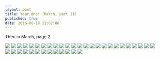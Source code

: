 ```yaml
---
layout: post
title: Year One! (March, part II)
published: true
date: 2016-06-19 11:02:00
---
```


Theo in March, page 2...

![](https://dl.dropboxusercontent.com/u/72656879/Theo/Sets23Favorites/DSCF13632.JPG)
![](https://dl.dropboxusercontent.com/u/72656879/Theo/Sets23Favorites/DSCF13653.JPG)
![](https://dl.dropboxusercontent.com/u/72656879/Theo/Sets23Favorites/DSCF13668.JPG)
![](https://dl.dropboxusercontent.com/u/72656879/Theo/Sets23Favorites/DSCF13695.JPG)
![](https://dl.dropboxusercontent.com/u/72656879/Theo/Sets23Favorites/DSCF13714.JPG)
![](https://dl.dropboxusercontent.com/u/72656879/Theo/Sets23Favorites/DSCF13737.JPG)
![](https://dl.dropboxusercontent.com/u/72656879/Theo/Sets23Favorites/DSCF13749.JPG)
![](https://dl.dropboxusercontent.com/u/72656879/Theo/Sets23Favorites/DSCF13765.JPG)
![](https://dl.dropboxusercontent.com/u/72656879/Theo/Sets23Favorites/DSCF13771.JPG)
![](https://dl.dropboxusercontent.com/u/72656879/Theo/Sets23Favorites/DSCF13780.JPG)
![](https://dl.dropboxusercontent.com/u/72656879/Theo/Sets23Favorites/DSCF13791.JPG)
![](https://dl.dropboxusercontent.com/u/72656879/Theo/Sets23Favorites/DSCF13797.JPG)
![](https://dl.dropboxusercontent.com/u/72656879/Theo/Sets23Favorites/DSCF13839.JPG)
![](https://dl.dropboxusercontent.com/u/72656879/Theo/Sets23Favorites/DSCF13842.JPG)
![](https://dl.dropboxusercontent.com/u/72656879/Theo/Sets23Favorites/DSCF13843.JPG)
![](https://dl.dropboxusercontent.com/u/72656879/Theo/Sets23Favorites/DSCF13853.JPG)
![](https://dl.dropboxusercontent.com/u/72656879/Theo/Sets23Favorites/DSCF13867.JPG)
![](https://dl.dropboxusercontent.com/u/72656879/Theo/Sets23Favorites/DSCF13871.JPG)
![](https://dl.dropboxusercontent.com/u/72656879/Theo/Sets23Favorites/DSCF13872.JPG)
![](https://dl.dropboxusercontent.com/u/72656879/Theo/Sets23Favorites/DSCF13889.JPG)
![](https://dl.dropboxusercontent.com/u/72656879/Theo/Sets23Favorites/DSCF13917.JPG)
![](https://dl.dropboxusercontent.com/u/72656879/Theo/Sets23Favorites/DSCF13922.JPG)
![](https://dl.dropboxusercontent.com/u/72656879/Theo/Sets23Favorites/DSCF13928.JPG)
![](https://dl.dropboxusercontent.com/u/72656879/Theo/Sets23Favorites/DSCF14001.JPG)
![](https://dl.dropboxusercontent.com/u/72656879/Theo/Sets23Favorites/DSCF14007.JPG)
![](https://dl.dropboxusercontent.com/u/72656879/Theo/Sets23Favorites/DSCF14015.JPG)
![](https://dl.dropboxusercontent.com/u/72656879/Theo/Sets23Favorites/DSCF14024.JPG)
![](https://dl.dropboxusercontent.com/u/72656879/Theo/Sets23Favorites/DSCF14028.JPG)
![](https://dl.dropboxusercontent.com/u/72656879/Theo/Sets23Favorites/DSCF14046.JPG)
![](https://dl.dropboxusercontent.com/u/72656879/Theo/Sets23Favorites/DSCF14133.JPG)
![](https://dl.dropboxusercontent.com/u/72656879/Theo/Sets23Favorites/DSCF14159.JPG)
![](https://dl.dropboxusercontent.com/u/72656879/Theo/Sets23Favorites/DSCF14170.JPG)
![](https://dl.dropboxusercontent.com/u/72656879/Theo/Sets23Favorites/DSCF14186.JPG)
![](https://dl.dropboxusercontent.com/u/72656879/Theo/Sets23Favorites/DSCF14189.JPG)
![](https://dl.dropboxusercontent.com/u/72656879/Theo/Sets23Favorites/DSCF14203.JPG)
![](https://dl.dropboxusercontent.com/u/72656879/Theo/Sets23Favorites/DSCF14212.JPG)
![](https://dl.dropboxusercontent.com/u/72656879/Theo/Sets23Favorites/DSCF14225.JPG)
![](https://dl.dropboxusercontent.com/u/72656879/Theo/Sets23Favorites/DSCF14235.JPG)
